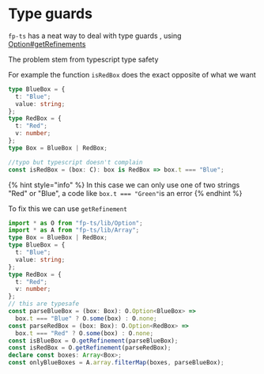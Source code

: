 # Type guards

`fp-ts` has a neat way to deal with type guards , using [Option\#getRefinements](https://gcanti.github.io/fp-ts/modules/Option.ts.html#getrefinement-function)

The problem stem from typescript type safety

For example the function `isRedBox` does the exact opposite of what we want

```typescript
type BlueBox = {
  t: "Blue";
  value: string;
};
type RedBox = {
  t: "Red";
  v: number;
};
type Box = BlueBox | RedBox;

//typo but typescript doesn't complain
const isRedBox = (box: C): box is RedBox => box.t === "Blue";
```

{% hint style="info" %}
In this case we can only use one of two strings "Red" or "Blue", a code like `box.t === "Green"`is an error
{% endhint %}

To fix this we can use `getRefinement`

```typescript
import * as O from "fp-ts/lib/Option";
import * as A from "fp-ts/lib/Array";
type Box = BlueBox | RedBox;
type BlueBox = {
  t: "Blue";
  value: string;
};
type RedBox = {
  t: "Red";
  v: number;
};
// this are typesafe
const parseBlueBox = (box: Box): O.Option<BlueBox> =>
  box.t === "Blue" ? O.some(box) : O.none;
const parseRedBox = (box: Box): O.Option<RedBox> =>
  box.t === "Red" ? O.some(box) : O.none;
const isBlueBox = O.getRefinement(parseBlueBox);
const isRedBox = O.getRefinement(parseRedBox);
declare const boxes: Array<Box>;
const onlyBlueBoxes = A.array.filterMap(boxes, parseBlueBox);
```
